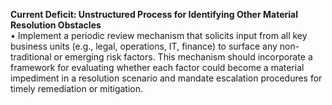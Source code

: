 **Current Deficit: Unstructured Process for Identifying Other Material Resolution Obstacles**  
• Implement a periodic review mechanism that solicits input from all key business units (e.g., legal, operations, IT, finance) to surface any non-traditional or emerging risk factors. This mechanism should incorporate a framework for evaluating whether each factor could become a material impediment in a resolution scenario and mandate escalation procedures for timely remediation or mitigation.
